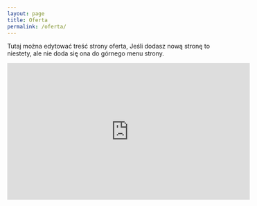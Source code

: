 ```yaml
---
layout: page
title: Oferta
permalink: /oferta/
---
```

Tutaj można edytować treść strony oferta, Jeśli dodasz nową stronę to niestety, ale nie doda się ona do górnego menu strony.

<iframe class="main-page" width="560" height="315" src="https://www.youtube.com/embed/flJa0p4179k" frameborder="0" allow="accelerometer; autoplay; clipboard-write; encrypted-media; gyroscope; picture-in-picture" allowfullscreen></iframe>

